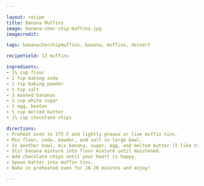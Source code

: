 ```yaml
---

layout: recipe
title: Banana Muffins
image: banana-choc-chip-muffins.jpg
imagecredit:

tags: bananachocchipmuffins, banana, muffins, dessert

recipeYield: 12 muffins

ingredients: 
- 1½ cup flour
- 1 tsp baking soda
- 1 tsp baking powder 
- ½ tsp salt
- 3 mashed bananas
- ¾ cup white sugar
- 1 egg, beaten
- ⅓ cup melted butter
- 1½ cup chocolate chips

directions:
- Preheat oven to 375 F and lightly grease or line muffin tins.
- Mix flour, soda, powder, and salt in large bowl.
- In another bowl, mix banana, sugar, egg, and melted butter (I like to blend the bananas and then throw the other ingredients in until mixed)
- Stir banana mixture into flour mixture until moistened. 
- Add chocolate chips until your heart is happy.
- Spoon batter into muffin tins.
- Bake in preheated oven for 18-20 minutes and enjoy!

---
```

